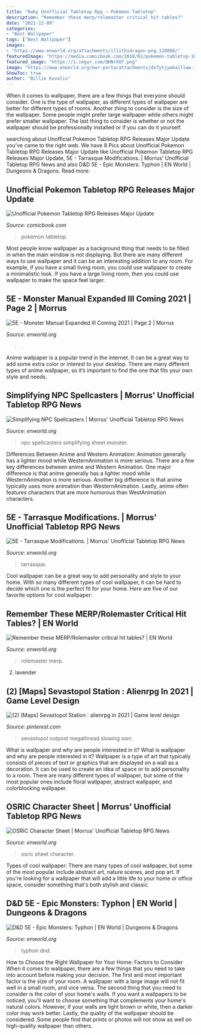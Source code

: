```yaml
---
title: "Rwby Unofficial Tabletop Rpg ~ Pokemon Tabletop"
description: "Remember these merp/rolemaster critical hit tables?"
date: "2021-12-09"
categories:
- "Best Wallpaper"
tags: ["Best Wallpaper"]
images:
- "https://www.enworld.org/attachments/illithidragon-png.128068/"
featuredImage: "https://media.comicbook.com/2018/02/pokemon-tabletop-1085204-640x320.jpeg"
featured_image: "https://i.imgur.com/QHNrXO7.png"
image: "https://www.enworld.org/ewr-porta/attachments/dx7ytjywkaillww-jpg-large-jpg.112233/"
ShowToc: true
author: "Billie Kuvalis"
---
```



When it comes to wallpaper, there are a few things that everyone should consider. One is the type of wallpaper, as different types of wallpaper are better for different types of rooms. Another thing to consider is the size of the wallpaper. Some people might prefer large wallpaper while others might prefer smaller wallpaper. The last thing to consider is whether or not the wallpaper should be professionally installed or if you can do it yourself.

	

		
searching about Unofficial Pokemon Tabletop RPG Releases Major Update you've came to the right web. We have 8 Pics about Unofficial Pokemon Tabletop RPG Releases Major Update like Unofficial Pokemon Tabletop RPG Releases Major Update, 5E - Tarrasque Modifications. | Morrus&#039; Unofficial Tabletop RPG News and also D&amp;D 5E - Epic Monsters: Typhon | EN World | Dungeons &amp; Dragons. Read more:
		
    
## Unofficial Pokemon Tabletop RPG Releases Major Update

<img loading=lazy src="https://media.comicbook.com/2018/02/pokemon-tabletop-1085204-640x320.jpeg" onerror="this.onerror=null;this.src='https://tse3.mm.bing.net/th?id=OIP.RAXdxnu-cx_VDqpqHc09GwHaDt&amp;pid=15.1';" alt="Unofficial Pokemon Tabletop RPG Releases Major Update">

_Source: comicbook.com_

>pokemon tabletop. 

	

Most people know wallpaper as a background thing that needs to be filled in when the main window is not displaying. But there are many different ways to use wallpaper and it can be an interesting addition to any room. For example, if you have a small living room, you could use wallpaper to create a minimalistic look. If you have a large living room, then you could use wallpaper to make the space feel larger.

    
## 5E - Monster Manual Expanded III Coming 2021 | Page 2 | Morrus

<img loading=lazy src="https://www.enworld.org/attachments/illithidragon-png.128068/" onerror="this.onerror=null;this.src='https://tse4.mm.bing.net/th?id=OIP.KENNVOk_-TooyDG9uXyCUgHaGg&amp;pid=15.1';" alt="5E - Monster Manual Expanded III Coming 2021 | Page 2 | Morrus">

_Source: enworld.org_

>. 

	

Anime wallpaper is a popular trend in the internet. It can be a great way to add some extra color or interest to your desktop. There are many different types of anime wallpaper, so it’s important to find the one that fits your own style and needs.

    
## Simplifying NPC Spellcasters | Morrus&#039; Unofficial Tabletop RPG News

<img loading=lazy src="https://i.imgur.com/QHNrXO7.png" onerror="this.onerror=null;this.src='https://tse4.mm.bing.net/th?id=OIP.YYGwuRbJwvqtdHdOLkHPCgHaJr&amp;pid=15.1';" alt="Simplifying NPC Spellcasters | Morrus&#039; Unofficial Tabletop RPG News">

_Source: enworld.org_

>npc spellcasters simplifying sheet monster. 

	

Differences Between Anime and Western Animation: Animation generally has a lighter mood while WesternAnimation is more serious.
There are a few key differences between anime and Western Animation. One major difference is that anime generally has a lighter mood while WesternAnimation is more serious. Another big difference is that anime typically uses more animation than WesternAnimation. Lastly, anime often features characters that are more humorous than WestAnimation characters.

    
## 5E - Tarrasque Modifications. | Morrus&#039; Unofficial Tabletop RPG News

<img loading=lazy src="https://www.enworld.org/attachments/1588472197677-png.121643/" onerror="this.onerror=null;this.src='https://tse4.mm.bing.net/th?id=OIP.HR3d3InCxtLbOQ5rvRcSHQHaJ2&amp;pid=15.1';" alt="5E - Tarrasque Modifications. | Morrus&#039; Unofficial Tabletop RPG News">

_Source: enworld.org_

>tarrasque. 

	

Cool wallpaper can be a great way to add personality and style to your home. With so many different types of cool wallpaper, it can be hard to decide which one is the perfect fit for your home. Here are five of our favorite options for cool wallpaper: 

    
## Remember These MERP/Rolemaster Critical Hit Tables? | EN World

<img loading=lazy src="https://www.enworld.org/ewr-porta/attachments/dx7ytjywkaillww-jpg-large-jpg.112233/" onerror="this.onerror=null;this.src='https://tse3.mm.bing.net/th?id=OIP.YtEzj-HQDhPMdxJz02dnugHaJ4&amp;pid=15.1';" alt="Remember these MERP/Rolemaster critical hit tables? | EN World">

_Source: enworld.org_

>rolemaster merp. 

	

2. lavender 

    
## (2) [Maps] Sevastopol Station : Alienrpg In 2021 | Game Level Design

<img loading=lazy src="https://i.pinimg.com/736x/98/f4/b4/98f4b458ada30ccb679da1a36fe44166.jpg" onerror="this.onerror=null;this.src='https://tse1.mm.bing.net/th?id=OIP.uC4p0xGS2B5Q4oBilDLhXgHaFE&amp;pid=15.1';" alt="(2) [Maps] Sevastopol Station : alienrpg in 2021 | Game level design">

_Source: pinterest.com_

>sevastopol outpost megathread slowing swn. 

	

What is wallpaper and why are people interested in it?
What is wallpaper and why are people interested in it?
Wallpaper is a type of art that typically consists of pieces of text or graphics that are displayed on a wall as a decoration. It can be used to create an idea of space or to add personality to a room. There are many different types of wallpaper, but some of the most popular ones include floral wallpaper, abstract wallpaper, and colorblocking wallpaper.

    
## OSRIC Character Sheet | Morrus&#039; Unofficial Tabletop RPG News

<img loading=lazy src="https://www.enworld.org/data/thumbs/667-osric.jpg" onerror="this.onerror=null;this.src='https://tse3.mm.bing.net/th?id=OIP.BSDZM7w-IPbmYnDPAOLGcAAAAA&amp;pid=15.1';" alt="OSRIC Character Sheet | Morrus&#039; Unofficial Tabletop RPG News">

_Source: enworld.org_

>osric sheet character. 

	

Types of cool wallpaper:
There are many types of cool wallpaper, but some of the most popular include abstract art, nature scenes, and pop art. If you're looking for a wallpaper that will add a little life to your home or office space, consider something that's both stylish and classic.

    
## D&amp;D 5E - Epic Monsters: Typhon | EN World | Dungeons &amp; Dragons

<img loading=lazy src="https://www.enworld.org/ewr-porta/attachments/typhon-dnd-5e-banner-jpg.136467/" onerror="this.onerror=null;this.src='https://tse3.mm.bing.net/th?id=OIP.vhZy1dL5kTX5_I_nmFXbaAHaHa&amp;pid=15.1';" alt="D&amp;D 5E - Epic Monsters: Typhon | EN World | Dungeons &amp; Dragons">

_Source: enworld.org_

>typhon dnd. 

	

How to Choose the Right Wallpaper for Your Home: Factors to Consider
When it comes to wallpaper, there are a few things that you need to take into account before making your decision. The first and most important factor is the size of your room. A wallpaper with a large image will not fit well in a small room, and vice versa. 
The second thing that you need to consider is the color of your home's walls. If you want a wallpapers to be noticed, you'll want to choose something that complements your home's natural colors. However, if your walls are light brown or white, then a darker color may work better. 
Lastly, the quality of the wallpaper should be considered. Some people find that prints or photos will not show as well on high-quality wallpaper than others.

